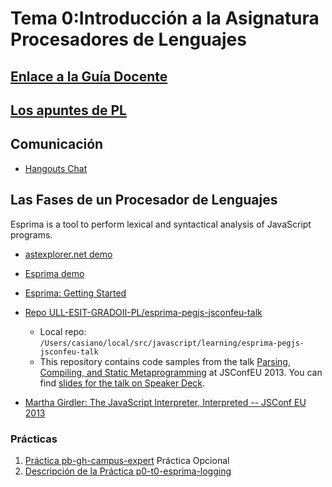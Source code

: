 # Tema 0:Introducción a la Asignatura Procesadores de Lenguajes

## [Enlace a la Guía Docente](https://www.ull.es/apps/guias/guias/view_guide/16020/)

## [Los apuntes de PL]({{site.baseurl}}/index.html)

## Comunicación

* [Hangouts Chat](practicas/hangoutschat/)

##  Las Fases de un Procesador de Lenguajes

Esprima is a tool to perform lexical and syntactical analysis of JavaScript programs.

* <a href="https://astexplorer.net/" target="_blank">astexplorer.net demo</a>
* <a href="http://esprima.org/demo/parse.html" target="_blank">Esprima demo</a>
* <a href="https://esprima.readthedocs.io/en/latest/getting-started.html" target="_blank">Esprima: Getting Started</a>
* <a href="https://github.com/ULL-ESIT-GRADOII-PL/esprima-pegjs-jsconfeu-talk" target="_blank">Repo ULL-ESIT-GRADOII-PL/esprima-pegjs-jsconfeu-talk</a>
    * Local repo: `/Users/casiano/local/src/javascript/learning/esprima-pegjs-jsconfeu-talk`
    * This repository contains code samples from the talk [Parsing, Compiling, and Static Metaprogramming][talk] at JSConfEU 2013. You can find [slides for the talk on Speaker Deck](https://speakerdeck.com/pdubroy/parsing-compiling-and-static-metaprogramming).

* [Martha Girdler: The JavaScript Interpreter, Interpreted -- JSConf EU 2013](https://youtu.be/iSxNCYcPAFk)

### Prácticas

1. [Práctica pb-gh-campus-expert](practicas/pb-gh-campus-expert) Práctica  Opcional
2. [Descripción de la Práctica p0-t0-esprima-logging](practicas/p0-t0-esprima-logging)

[talk]: http://2013.jsconf.eu/speakers/patrick-dubroy-parsing-compiling-and-static-metaprogramming.html
